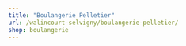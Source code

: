 ```yaml
---
title: "Boulangerie Pelletier"
url: /walincourt-selvigny/boulangerie-pelletier/
shop: boulangerie
---
```

